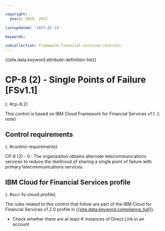 ```yaml
---

copyright:
  years: 2020, 2025

lastupdated: "2025-02-15"

keywords:

subcollection: framework-financial-services-controls
---
```


{{site.data.keyword.attribute-definition-list}}

               
# CP-8 (2) - Single Points of Failure [FSv1.1]
{: #cp-8.2}

This control is based on IBM Cloud Framework for Financial Services v1.1.
{: note}


## Control requirements
{: #control-requirements}

CP-8 (2) - 0
    : The organization obtains alternate telecommunications services to reduce the likelihood of sharing a single point of failure with primary telecommunications services.

## IBM Cloud for Financial Services profile
{: #scc-fs-cloud-profile}

The rules related to this control that follow are part of the IBM Cloud for Financial Services v1.2.0 profile in [{{site.data.keyword.compliance_full}}](/docs/security-compliance?topic=security-compliance-getting-started).

- Check whether there are at least # instances of Direct Link in an account





